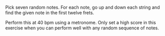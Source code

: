Pick seven random notes. For each note, go up and down each string and
find the given note in the first twelve frets.

Perform this at 40 bpm using a metronome. Only set a high score in this
exercise when you can perform well with any random sequence of notes.
